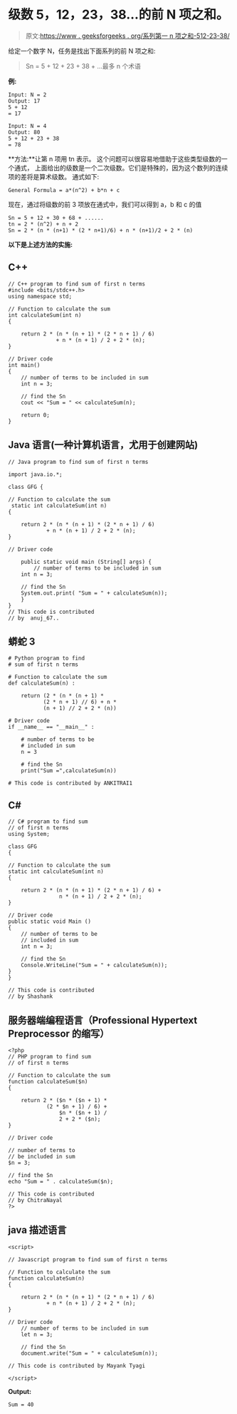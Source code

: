 # 级数 5，12，23，38…的前 N 项之和。

> 原文:[https://www . geeksforgeeks . org/系列第一 n 项之和-512-23-38/](https://www.geeksforgeeks.org/sum-of-the-first-n-terms-of-the-series-512-23-38/)

给定一个数字 N，任务是找出下面系列的前 N 项之和:

> Sn = 5 + 12 + 23 + 38 + …最多 n 个术语

**例:**

```
Input: N = 2
Output: 17
5 + 12
= 17

Input: N = 4 
Output: 80
5 + 12 + 23 + 38
= 78
```

**方法:**让第 n 项用 tn 表示。
这个问题可以很容易地借助于这些类型级数的一个通式，
上面给出的级数是一个二次级数。它们是特殊的，因为这个数列的连续项的差将是算术级数。
通式如下:

```
General Formula = a*(n^2) + b*n + c
```

现在，通过将级数的前 3 项放在通式中，我们可以得到 a，b 和 c 的值

```
Sn = 5 + 12 + 30 + 68 + ......
tn = 2 * (n^2) + n + 2
Sn = 2 * (n * (n+1) * (2 * n+1)/6) + n * (n+1)/2 + 2 * (n)
```

**以下是上述方法的实施:**

## C++

```
// C++ program to find sum of first n terms
#include <bits/stdc++.h>
using namespace std;

// Function to calculate the sum
int calculateSum(int n)
{

    return 2 * (n * (n + 1) * (2 * n + 1) / 6)
               + n * (n + 1) / 2 + 2 * (n);
}

// Driver code
int main()
{
    // number of terms to be included in sum
    int n = 3;

    // find the Sn
    cout << "Sum = " << calculateSum(n);

    return 0;
}
```

## Java 语言(一种计算机语言，尤用于创建网站)

```
// Java program to find sum of first n terms

import java.io.*;

class GFG {

// Function to calculate the sum
 static int calculateSum(int n)
{

    return 2 * (n * (n + 1) * (2 * n + 1) / 6)
            + n * (n + 1) / 2 + 2 * (n);
}

// Driver code

    public static void main (String[] args) {
        // number of terms to be included in sum
    int n = 3;

    // find the Sn
    System.out.print( "Sum = " + calculateSum(n));
    }
}
// This code is contributed
// by  anuj_67..
```

## 蟒蛇 3

```
# Python program to find
# sum of first n terms

# Function to calculate the sum
def calculateSum(n) :

    return (2 * (n * (n + 1) *
           (2 * n + 1) // 6) + n *
           (n + 1) // 2 + 2 * (n))

# Driver code    
if __name__ == "__main__" :

    # number of terms to be
    # included in sum
    n = 3

    # find the Sn
    print("Sum =",calculateSum(n))

# This code is contributed by ANKITRAI1
```

## C#

```
// C# program to find sum
// of first n terms
using System;

class GFG
{

// Function to calculate the sum
static int calculateSum(int n)
{

    return 2 * (n * (n + 1) * (2 * n + 1) / 6) +
                n * (n + 1) / 2 + 2 * (n);
}

// Driver code
public static void Main ()
{
    // number of terms to be
    // included in sum
    int n = 3;

    // find the Sn
    Console.WriteLine("Sum = " + calculateSum(n));
}
}

// This code is contributed
// by Shashank
```

## 服务器端编程语言（Professional Hypertext Preprocessor 的缩写）

```
<?php
// PHP program to find sum
// of first n terms

// Function to calculate the sum
function calculateSum($n)
{

    return 2 * ($n * ($n + 1) *
            (2 * $n + 1) / 6) +
                $n * ($n + 1) /
                2 + 2 * ($n);
}

// Driver code

// number of terms to
// be included in sum
$n = 3;

// find the Sn
echo "Sum = " . calculateSum($n);

// This code is contributed
// by ChitraNayal
?>
```

## java 描述语言

```
<script>

// Javascript program to find sum of first n terms

// Function to calculate the sum
function calculateSum(n)
{

    return 2 * (n * (n + 1) * (2 * n + 1) / 6)
            + n * (n + 1) / 2 + 2 * (n);
}

// Driver code
    // number of terms to be included in sum
    let n = 3;

    // find the Sn
    document.write("Sum = " + calculateSum(n));

// This code is contributed by Mayank Tyagi

</script>
```

**Output:** 

```
Sum = 40
```